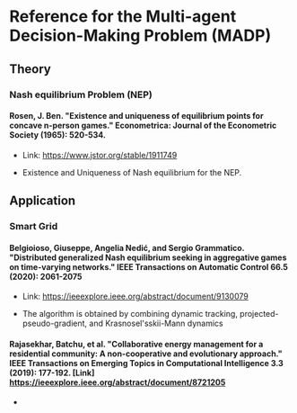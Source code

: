 # Reference for the Multi-agent Decision-Making Problem (MADP)
## Theory
### Nash equilibrium Problem (NEP)
#### Rosen, J. Ben. "Existence and uniqueness of equilibrium points for concave n-person games." Econometrica: Journal of the Econometric Society (1965): 520-534.

- Link: https://www.jstor.org/stable/1911749

- Existence and Uniqueness of Nash equilibrium for the NEP.

## Application
### Smart Grid
#### Belgioioso, Giuseppe, Angelia Nedić, and Sergio Grammatico. "Distributed generalized Nash equilibrium seeking in aggregative games on time-varying networks." IEEE Transactions on Automatic Control 66.5 (2020): 2061-2075

- Link: https://ieeexplore.ieee.org/abstract/document/9130079

- The algorithm is obtained by combining dynamic tracking, projected-pseudo-gradient, and Krasnosel'sskii-Mann dynamics

#### Rajasekhar, Batchu, et al. "Collaborative energy management for a residential community: A non-cooperative and evolutionary approach." IEEE Transactions on Emerging Topics in Computational Intelligence 3.3 (2019): 177-192. [Link] https://ieeexplore.ieee.org/abstract/document/8721205

- 
